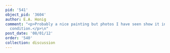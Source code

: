 ```yaml
---
pid: '541'
object_pid: '3604'
author: E.A. Honig
comment: "<p>Probably a nice painting but photos I have seen show it in very poor
  condition.</p>\n"
post_date: '08/01/12'
order: '540'
collection: discussion
---
```

